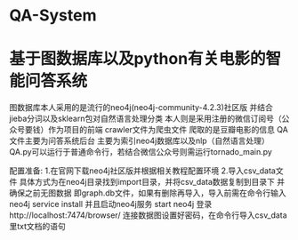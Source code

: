 # QA-System
# 基于图数据库以及python有关电影的智能问答系统
图数据库本人采用的是流行的neo4j(neo4j-community-4.2.3)社区版
并结合jieba分词以及sklearn包对自然语言处理分类
本人则是采用注册的微信订阅号（公众号要钱）作为项目的前端
crawler文件为爬虫文件 爬取的是豆瓣电影的信息
QA文件主要为问答系统后台 主要为索引neo4j数据库以及nlp（自然语言处理）
QA.py可以运行于普通命令行，若结合微信公众号则需运行tornado_main.py


配置准备:
1.在官网下载neo4j社区版并根据相关教程配置环境
2.导入csv_data文件
具体方式为在neo4j目录找到import目录，并将csv_data数据复制到目录下
并确保之前无图数据 即graph.db文件，如果有删除再导入，导入前需在命令行输入neo4j service install
并且启动neo4j服务 start neo4j
登录http://localhost:7474/browser/
连接数据图设置好密码，在命令行导入csv_data里txt文档的语句
